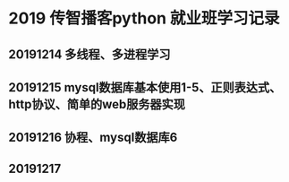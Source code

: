 # 2019 传智播客python 就业班学习记录
## 20191214 多线程、多进程学习
## 20191215 mysql数据库基本使用1-5、正则表达式、http协议、简单的web服务器实现
## 20191216 协程、mysql数据库6
## 20191217 
